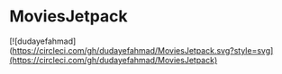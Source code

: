 # MoviesJetpack
[![dudayefahmad](https://circleci.com/gh/dudayefahmad/MoviesJetpack.svg?style=svg](https://circleci.com/gh/dudayefahmad/MoviesJetpack)
